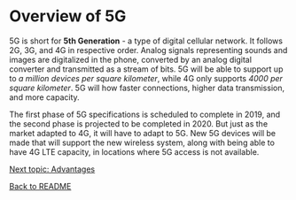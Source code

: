 # Overview of 5G

5G is short for **5th Generation** - a type of digital cellular network. It follows 2G, 3G, and 4G in respective order. Analog signals representing sounds and images are digitalized in the phone, converted by an analog digital converter and transmitted as a stream of bits. 5G will be able to support up to *a million devices per square kilometer*, while 4G only supports *4000 per square kilometer*. 5G will how faster connections, higher data transmission, and more capacity.

The first phase of 5G specifications is scheduled to complete in 2019, and the second phase is projected to be completed in 2020. But just as the market adapted to 4G, it will have to adapt to 5G. New 5G devices will be made that will support the new wireless system, along with being able to have 4G LTE capacity, in locations where 5G access is not available.

[Next topic: Advantages](5G-Wireless-Tutorial/Advantages.md)

[Back to README](5G-Wireless-Tutorial/README.md)
